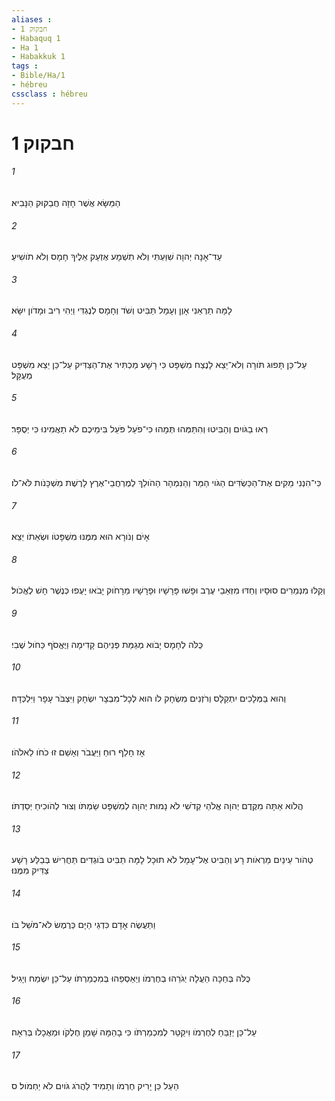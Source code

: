 ```yaml
---
aliases : 
- חבקוק 1
- Habaquq 1
- Ha 1
- Habakkuk 1
tags : 
- Bible/Ha/1
- hébreu
cssclass : hébreu
---
```


# חבקוק 1

###### 1
הַמַּשָּׂא אֲשֶׁר חָזָה חֲבַקּוּק הַנָּבִיא׃
###### 2
עַד־אָנָה יְהוָה שִׁוַּעְתִּי וְלֹא תִשְׁמָע אֶזְעַק אֵלֶיךָ חָמָס וְלֹא תֹושִׁיעַ׃
###### 3
לָמָּה תַרְאֵנִי אָוֶן וְעָמָל תַּבִּיט וְשֹׁד וְחָמָס לְנֶגְדִּי וַיְהִי רִיב וּמָדֹון יִשָּׂא׃
###### 4
עַל־כֵּן תָּפוּג תֹּורָה וְלֹא־יֵצֵא לָנֶצַח מִשְׁפָּט כִּי רָשָׁע מַכְתִּיר אֶת־הַצַּדִּיק עַל־כֵּן יֵצֵא מִשְׁפָּט מְעֻקָּל׃
###### 5
רְאוּ בַגֹּויִם וְהַבִּיטוּ וְהִתַּמְּהוּ תְּמָהוּ כִּי־פֹעַל פֹּעֵל בִּימֵיכֶם לֹא תַאֲמִינוּ כִּי יְסֻפָּר׃
###### 6
כִּי־הִנְנִי מֵקִים אֶת־הַכַּשְׂדִּים הַגֹּוי הַמַּר וְהַנִּמְהָר הַהֹולֵךְ לְמֶרְחֲבֵי־אֶרֶץ לָרֶשֶׁת מִשְׁכָּנֹות לֹּא־לֹו׃
###### 7
אָיֹם וְנֹורָא הוּא מִמֶּנּוּ מִשְׁפָּטֹו וּשְׂאֵתֹו יֵצֵא׃
###### 8
וְקַלּוּ מִנְּמֵרִים סוּסָיו וְחַדּוּ מִזְּאֵבֵי עֶרֶב וּפָשׁוּ פָּרָשָׁיו וּפָרָשָׁיו מֵרָחֹוק יָבֹאוּ יָעֻפוּ כְּנֶשֶׁר חָשׁ לֶאֱכֹול׃
###### 9
כֻּלֹּה לְחָמָס יָבֹוא מְגַמַּת פְּנֵיהֶם קָדִימָה וַיֶּאֱסֹף כַּחֹול שֶׁבִי׃
###### 10
וְהוּא בַּמְּלָכִים יִתְקַלָּס וְרֹזְנִים מִשְׂחָק לֹו הוּא לְכָל־מִבְצָר יִשְׂחָק וַיִּצְבֹּר עָפָר וַיִּלְכְּדָהּ׃
###### 11
אָז חָלַף רוּחַ וַיַּעֲבֹר וְאָשֵׁם זוּ כֹחֹו לֵאלֹהֹו׃
###### 12
הֲלֹוא אַתָּה מִקֶּדֶם יְהוָה אֱלֹהַי קְדֹשִׁי לֹא נָמוּת יְהוָה לְמִשְׁפָּט שַׂמְתֹּו וְצוּר לְהֹוכִיחַ יְסַדְתֹּו׃
###### 13
טְהֹור עֵינַיִם מֵרְאֹות רָע וְהַבִּיט אֶל־עָמָל לֹא תוּכָל לָמָּה תַבִּיט בֹּוגְדִים תַּחֲרִישׁ בְּבַלַּע רָשָׁע צַדִּיק מִמֶּנּוּ׃
###### 14
וַתַּעֲשֶׂה אָדָם כִּדְגֵי הַיָּם כְּרֶמֶשׂ לֹא־מֹשֵׁל בֹּו׃
###### 15
כֻּלֹּה בְּחַכָּה הֵעֲלָה יְגֹרֵהוּ בְחֶרְמֹו וְיַאַסְפֵהוּ בְּמִכְמַרְתֹּו עַל־כֵּן יִשְׂמַח וְיָגִיל׃
###### 16
עַל־כֵּן יְזַבֵּחַ לְחֶרְמֹו וִיקַטֵּר לְמִכְמַרְתֹּו כִּי בָהֵמָּה שָׁמֵן חֶלְקֹו וּמַאֲכָלֹו בְּרִאָה׃
###### 17
הַעַל כֵּן יָרִיק חֶרְמֹו וְתָמִיד לַהֲרֹג גֹּויִם לֹא יַחְמֹול׃ ס
